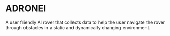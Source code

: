 # ADRONEI
A user friendly AI rover that collects data to help the user navigate the rover through obstacles in a static and dynamically changing environment.
